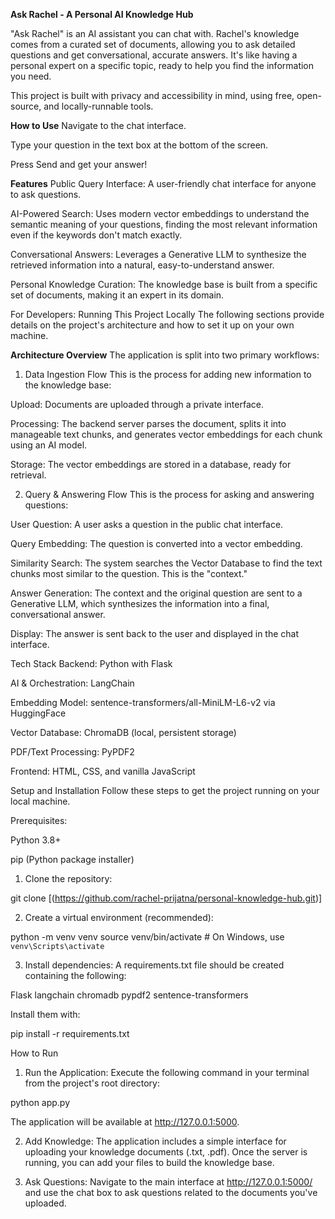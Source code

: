 **Ask Rachel - A Personal AI Knowledge Hub**

"Ask Rachel" is an AI assistant you can chat with. Rachel's knowledge comes from a curated set of documents, allowing you to ask detailed questions and get conversational, accurate answers. It's like having a personal expert on a specific topic, ready to help you find the information you need.

This project is built with privacy and accessibility in mind, using free, open-source, and locally-runnable tools.

**How to Use**
Navigate to the chat interface.

Type your question in the text box at the bottom of the screen.

Press Send and get your answer!

**Features**
Public Query Interface: A user-friendly chat interface for anyone to ask questions.

AI-Powered Search: Uses modern vector embeddings to understand the semantic meaning of your questions, finding the most relevant information even if the keywords don't match exactly.

Conversational Answers: Leverages a Generative LLM to synthesize the retrieved information into a natural, easy-to-understand answer.

Personal Knowledge Curation: The knowledge base is built from a specific set of documents, making it an expert in its domain.

For Developers: Running This Project Locally
The following sections provide details on the project's architecture and how to set it up on your own machine.

**Architecture Overview**
The application is split into two primary workflows:

1. Data Ingestion Flow
This is the process for adding new information to the knowledge base:

Upload: Documents are uploaded through a private interface.

Processing: The backend server parses the document, splits it into manageable text chunks, and generates vector embeddings for each chunk using an AI model.

Storage: The vector embeddings are stored in a database, ready for retrieval.

2. Query & Answering Flow
This is the process for asking and answering questions:

User Question: A user asks a question in the public chat interface.

Query Embedding: The question is converted into a vector embedding.

Similarity Search: The system searches the Vector Database to find the text chunks most similar to the question. This is the "context."

Answer Generation: The context and the original question are sent to a Generative LLM, which synthesizes the information into a final, conversational answer.

Display: The answer is sent back to the user and displayed in the chat interface.

Tech Stack
Backend: Python with Flask

AI & Orchestration: LangChain

Embedding Model: sentence-transformers/all-MiniLM-L6-v2 via HuggingFace

Vector Database: ChromaDB (local, persistent storage)

PDF/Text Processing: PyPDF2

Frontend: HTML, CSS, and vanilla JavaScript

Setup and Installation
Follow these steps to get the project running on your local machine.

Prerequisites:

Python 3.8+

pip (Python package installer)

1. Clone the repository:

git clone [(https://github.com/rachel-prijatna/personal-knowledge-hub.git)]

2. Create a virtual environment (recommended):

python -m venv venv
source venv/bin/activate  # On Windows, use `venv\Scripts\activate`

3. Install dependencies:
A requirements.txt file should be created containing the following:

Flask
langchain
chromadb
pypdf2
sentence-transformers

Install them with:

pip install -r requirements.txt

How to Run
1. Run the Application:
Execute the following command in your terminal from the project's root directory:

python app.py

The application will be available at http://127.0.0.1:5000.

2. Add Knowledge:
The application includes a simple interface for uploading your knowledge documents (.txt, .pdf). Once the server is running, you can add your files to build the knowledge base.

3. Ask Questions:
Navigate to the main interface at http://127.0.0.1:5000/ and use the chat box to ask questions related to the documents you've uploaded.
